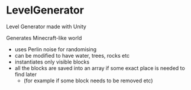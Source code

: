 # LevelGenerator
Level Generator made with Unity

Generates Minecraft-like world
- uses Perlin noise for randomising
- can be modified to have water, trees, rocks etc
- instantiates only visible blocks
- all the blocks are saved into an array if some exact place is needed to find later
    - (for example if some block needs to be removed etc)

